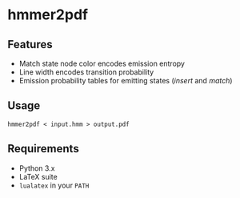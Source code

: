 # hmmer2pdf

## Features

 * Match state node color encodes emission entropy
 * Line width encodes transition probability
 * Emission probability tables for emitting states (*insert* and *match*)

## Usage

```
hmmer2pdf < input.hmm > output.pdf
```

## Requirements

 * Python 3.x
 * LaTeX suite
 * `lualatex` in your `PATH`
